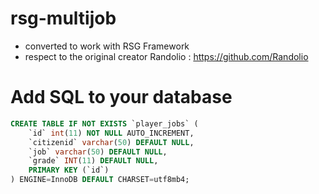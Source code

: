 # rsg-multijob
- converted to work with RSG Framework
- respect to the original creator Randolio : https://github.com/Randolio

# Add SQL to your database
```sql
CREATE TABLE IF NOT EXISTS `player_jobs` (
    `id` int(11) NOT NULL AUTO_INCREMENT,
    `citizenid` varchar(50) DEFAULT NULL,
    `job` varchar(50) DEFAULT NULL,
    `grade` INT(11) DEFAULT NULL,
    PRIMARY KEY (`id`)
) ENGINE=InnoDB DEFAULT CHARSET=utf8mb4;
```
